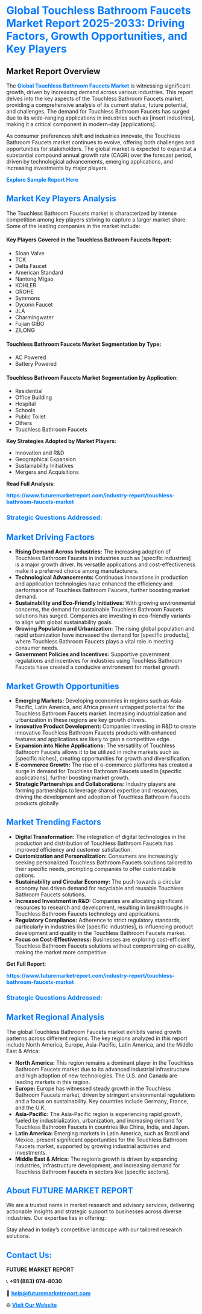 <h1 style="color: #007BFF;">Global Touchless Bathroom Faucets Market Report 2025-2033: Driving Factors, Growth Opportunities, and Key Players</h1>

<section id="overview">
<h2>Market Report Overview</h2>
<p>The <a href="https://www.futuremarketreport.com/industry-report/touchless-bathroom-faucets-market" style="color: #007BFF; text-decoration: none;"><strong>Global Touchless Bathroom Faucets Market</strong></a> is witnessing significant growth, driven by increasing demand across various industries. This report delves into the key aspects of the Touchless Bathroom Faucets market, providing a comprehensive analysis of its current status, future potential, and challenges. The demand for Touchless Bathroom Faucets has surged due to its wide-ranging applications in industries such as [insert industries], making it a critical component in modern-day [applications].</p>
<p>As consumer preferences shift and industries innovate, the Touchless Bathroom Faucets market continues to evolve, offering both challenges and opportunities for stakeholders. The global market is expected to expand at a substantial compound annual growth rate (CAGR) over the forecast period, driven by technological advancements, emerging applications, and increasing investments by major players.</p>
</section>

<section id="overview">
<p><a href="https://www.futuremarketreport.com/request-sample/reportId=128039" style="color: #007BFF; text-decoration: none;"><strong>Explore Sample Report Here</strong></a></p>
</section>

<section id="key-players">
<h2 style="color: #007BFF;">Market Key Players Analysis</h2>
<p>The Touchless Bathroom Faucets market is characterized by intense competition among key players striving to capture a larger market share. Some of the leading companies in the market include:</p>
<h4>Key Players Covered in the Touchless Bathroom Faucets Report:</h4>
<ul><li>Sloan Valve</li><li>TCK</li><li>Delta Faucet</li><li>American Standard</li><li>Nantong Migao</li><li>KOHLER</li><li>GROHE</li><li>Symmons</li><li>Dyconn Faucet</li><li>JLA</li><li>Charmingwater</li><li>Fujian GIBO</li><li>ZILONG</li></ul>
<h4>Touchless Bathroom Faucets Market Segmentation by Type:</h4>
<ul><li>AC Powered</li><li>Battery Powered</li></ul>

<h4>Touchless Bathroom Faucets Market Segmentation by Application:</h4>
<ul><li>Residential</li><li>Office Building</li><li>Hospital</li><li>Schools</li><li>Public Toilet</li><li>Others</li><li>Touchless Bathroom Faucets</li></ul>
<p><strong>Key Strategies Adopted by Market Players:</strong></p>
<ul>
<li>Innovation and R&D</li>
<li>Geographical Expansion</li>
<li>Sustainability Initiatives</li>
<li>Mergers and Acquisitions</li>
</ul>
</section>

<section>
<p><strong>Read Full Analysis: </strong></p><a href="https://www.futuremarketreport.com/industry-report/touchless-bathroom-faucets-market" style="color: #007BFF; text-decoration: none;"><strong>https://www.futuremarketreport.com/industry-report/touchless-bathroom-faucets-market</strong></a>
<h3 style="color: #007BFF;">Strategic Questions Addressed:</h3>
</section>

<section id="driving-factors">
<h2 style="color: #007BFF;">Market Driving Factors</h2>
<ul>
<li><strong>Rising Demand Across Industries:</strong> The increasing adoption of Touchless Bathroom Faucets in industries such as [specific industries] is a major growth driver. Its versatile applications and cost-effectiveness make it a preferred choice among manufacturers.</li>
<li><strong>Technological Advancements:</strong> Continuous innovations in production and application technologies have enhanced the efficiency and performance of Touchless Bathroom Faucets, further boosting market demand.</li>
<li><strong>Sustainability and Eco-Friendly Initiatives:</strong> With growing environmental concerns, the demand for sustainable Touchless Bathroom Faucets solutions has surged. Companies are investing in eco-friendly variants to align with global sustainability goals.</li>
<li><strong>Growing Population and Urbanization:</strong> The rising global population and rapid urbanization have increased the demand for [specific products], where Touchless Bathroom Faucets plays a vital role in meeting consumer needs.</li>
<li><strong>Government Policies and Incentives:</strong> Supportive government regulations and incentives for industries using Touchless Bathroom Faucets have created a conducive environment for market growth.</li>
</ul>
</section>

<section id="growth-opportunities">
<h2 style="color: #007BFF;">Market Growth Opportunities</h2>
<ul>
<li><strong>Emerging Markets:</strong> Developing economies in regions such as Asia-Pacific, Latin America, and Africa present untapped potential for the Touchless Bathroom Faucets market. Increasing industrialization and urbanization in these regions are key growth drivers.</li>
<li><strong>Innovative Product Development:</strong> Companies investing in R&D to create innovative Touchless Bathroom Faucets products with enhanced features and applications are likely to gain a competitive edge.</li>
<li><strong>Expansion into Niche Applications:</strong> The versatility of Touchless Bathroom Faucets allows it to be utilized in niche markets such as [specific niches], creating opportunities for growth and diversification.</li>
<li><strong>E-commerce Growth:</strong> The rise of e-commerce platforms has created a surge in demand for Touchless Bathroom Faucets used in [specific applications], further boosting market growth.</li>
<li><strong>Strategic Partnerships and Collaborations:</strong> Industry players are forming partnerships to leverage shared expertise and resources, driving the development and adoption of Touchless Bathroom Faucets products globally.</li>
</ul>
</section>

<section id="trending-factors">
<h2 style="color: #007BFF;">Market Trending Factors</h2>
<ul>
<li><strong>Digital Transformation:</strong> The integration of digital technologies in the production and distribution of Touchless Bathroom Faucets has improved efficiency and customer satisfaction.</li>
<li><strong>Customization and Personalization:</strong> Consumers are increasingly seeking personalized Touchless Bathroom Faucets solutions tailored to their specific needs, prompting companies to offer customizable options.</li>
<li><strong>Sustainability and Circular Economy:</strong> The push towards a circular economy has driven demand for recyclable and reusable Touchless Bathroom Faucets solutions.</li>
<li><strong>Increased Investment in R&D:</strong> Companies are allocating significant resources to research and development, resulting in breakthroughs in Touchless Bathroom Faucets technology and applications.</li>
<li><strong>Regulatory Compliance:</strong> Adherence to strict regulatory standards, particularly in industries like [specific industries], is influencing product development and quality in the Touchless Bathroom Faucets market.</li>
<li><strong>Focus on Cost-Effectiveness:</strong> Businesses are exploring cost-efficient Touchless Bathroom Faucets solutions without compromising on quality, making the market more competitive.</li>
</ul>
</section>

<section>
<p><strong>Get Full Report: </strong></p><a href="https://www.futuremarketreport.com/industry-report/touchless-bathroom-faucets-market" style="color: #007BFF; text-decoration: none;"><strong>https://www.futuremarketreport.com/industry-report/touchless-bathroom-faucets-market</strong></a>
<h3 style="color: #007BFF;">Strategic Questions Addressed:</h3>
</section>


<section id="regional-analysis">
<h2 style="color: #007BFF;">Market Regional Analysis</h2>
<p>The global Touchless Bathroom Faucets market exhibits varied growth patterns across different regions. The key regions analyzed in this report include North America, Europe, Asia-Pacific, Latin America, and the Middle East & Africa:</p>
<ul>
<li><strong>North America:</strong> This region remains a dominant player in the Touchless Bathroom Faucets market due to its advanced industrial infrastructure and high adoption of new technologies. The U.S. and Canada are leading markets in this region.</li>
<li><strong>Europe:</strong> Europe has witnessed steady growth in the Touchless Bathroom Faucets market, driven by stringent environmental regulations and a focus on sustainability. Key countries include Germany, France, and the U.K.</li>
<li><strong>Asia-Pacific:</strong> The Asia-Pacific region is experiencing rapid growth, fueled by industrialization, urbanization, and increasing demand for Touchless Bathroom Faucets in countries like China, India, and Japan.</li>
<li><strong>Latin America:</strong> Emerging markets in Latin America, such as Brazil and Mexico, present significant opportunities for the Touchless Bathroom Faucets market, supported by growing industrial activities and investments.</li>
<li><strong>Middle East & Africa:</strong> The region’s growth is driven by expanding industries, infrastructure development, and increasing demand for Touchless Bathroom Faucets in sectors like [specific sectors].</li>
</ul>
</section>

<footer>
<h2 style="color: #007BFF;">About FUTURE MARKET REPORT</h2>
<p>We are a trusted name in market research and advisory services, delivering actionable insights and strategic support to businesses across diverse industries. Our expertise lies in offering:</p>

<p>Stay ahead in today’s competitive landscape with our tailored research solutions.</p>

<h2 style="color: #007BFF;">Contact Us:</h2>
<p><strong>FUTURE MARKET REPORT</strong></p>
<p>📞 <strong>+91 (883) 074-8030</strong></p>
<p>📧 <strong><a href="mailto:help@futuremarketreport.com" style="color: #007BFF;">help@futuremarketreport.com</a></strong></p>
<p>🌐 <strong><a href="https://www.futuremarketreport.com/" style="color: #007BFF;">Visit Our Website</a></strong></p>
</footer>